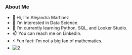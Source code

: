 ### About Me

- 👋 Hi, I’m Alejandra Martínez
- 👀 I’m interested in Data Science.
- 🌱 I’m currently learning Python, SQL, and Looker Studio.
- 📫  You can reach me on LinkedIn.
- ⚡  Fun fact: I’m not a big fan of mathematics.
- ![2](https://github.com/user-attachments/assets/cc7d9a9b-0f19-4c12-8c97-05fead23c0aa)




